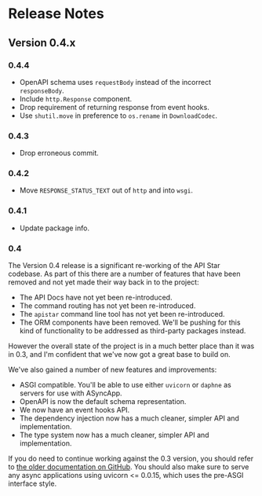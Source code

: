 # Release Notes

## Version 0.4.x

### 0.4.4

* OpenAPI schema uses `requestBody` instead of the incorrect `responseBody`.
* Include `http.Response` component.
* Drop requirement of returning response from event hooks.
* Use `shutil.move` in preference to `os.rename` in `DownloadCodec`.

### 0.4.3

* Drop erroneous commit.

### 0.4.2

* Move `RESPONSE_STATUS_TEXT` out of `http` and into `wsgi`.

### 0.4.1

* Update package info.

### 0.4

The Version 0.4 release is a significant re-working of the API Star codebase.
As part of this there are a number of features that have been removed and not
yet made their way back in to the project:

* The API Docs have not yet been re-introduced.
* The command routing has not yet been re-introduced.
* The `apistar` command line tool has not yet been re-introduced.
* The ORM components have been removed. We'll be pushing for this kind of functionality to be addressed as third-party packages instead.

However the overall state of the project is in a much better place than it
was in 0.3, and I'm confident that we've now got a great base to build on.

We've also gained a number of new features and improvements:

* ASGI compatible. You'll be able to use either `uvicorn` or `daphne` as servers for use with ASyncApp.
* OpenAPI is now the default schema representation.
* We now have an event hooks API.
* The dependency injection now has a much cleaner, simpler API and implementation.
* The type system now has a much cleaner, simpler API and implementation.

If you do need to continue working against the 0.3 version, you should refer
to [the older documentation on GitHub][0.3]. You should also make sure to serve any
async applications using uvicorn <= 0.0.15, which uses the pre-ASGI interface style.

[0.3]: https://github.com/encode/apistar/tree/0.3.9

